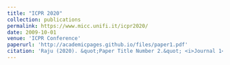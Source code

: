 ```yaml
---
title: "ICPR 2020"
collection: publications
permalink: https://www.micc.unifi.it/icpr2020/
date: 2009-10-01
venue: 'ICPR Conference'
paperurl: 'http://academicpages.github.io/files/paper1.pdf'
citation: 'Raju (2020). &quot;Paper Title Number 2.&quot; <i>Journal 1</i>. 1(2).'
---
```

